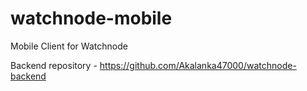 # watchnode-mobile
Mobile Client for Watchnode

Backend repository - https://github.com/Akalanka47000/watchnode-backend
